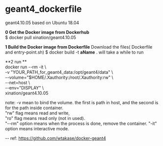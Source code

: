 # geant4_dockerfile
geant4.10.05 based on Ubuntu 18.04

**0 Get the Docker image from Dockerhub** <br>
$ docker pull xination/geant4.10.05

**1 Build the Docker image from Dockerfile**
Download the files( Dockerfile and entry-point.sh)
$ docker build -t __aName__ .
will take a while to run

**2 run ** <br>
docker run --rm -it \\<br>
-v "YOUR_PATH_for_geant4_data:/opt/geant4/data" \ <br>
--volume="$HOME/.Xauthority:/root/.Xauthority:rw" \ <br>
--net=host \ <br>
--env="DISPLAY" \ <br>
xination/geant4.10.05

note: -v mean to bind the volume. the first is path in host, and the second is for the path inside container. <br>
"rw" flag means read and write, <br>
"ro" flag means read only (not in used). <br>
"--rm" option means when the process is done, remove the container.
"-it" option means interactive mode.

--
ref: https://github.com/wtakase/docker-geant4
